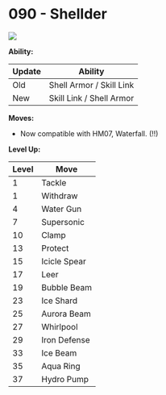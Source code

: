 # 090 - Shellder
![][090]

**Ability:**

Update | Ability
---    | ---
Old    | Shell Armor / Skill Link
New    | Skill Link / Shell Armor

**Moves:**

 - Now compatible with HM07, Waterfall. (!!)

**Level Up:**

Level | Move
---   | ---
  1   | Tackle
  1   | Withdraw
  4   | Water Gun
  7   | Supersonic
 10   | Clamp
 13   | Protect
 15   | Icicle Spear
 17   | Leer
 19   | Bubble Beam
 23   | Ice Shard
 25   | Aurora Beam
 27   | Whirlpool
 29   | Iron Defense
 33   | Ice Beam
 35   | Aqua Ring
 37   | Hydro Pump



[090]: /img/pokemon/090.png
